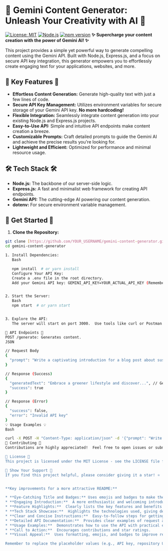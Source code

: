 # 🚀 Gemini Content Generator: Unleash Your Creativity with AI 🚀

[![License: MIT](https://img.shields.io/badge/License-MIT-yellow.svg)](https://opensource.org/licenses/MIT)
[![Node.js](https://img.shields.io/badge/node-v16+-green)](https://nodejs.org/en/about/releases/)  [![npm version](https://badge.fury.io/js/gemini-content-generator)](https://www.npmjs.com/package/gemini-content-generator) **✨ Supercharge your content creation with the power of Gemini AI! ✨**

This project provides a simple yet powerful way to generate compelling content using the Gemini API.  Built with Node.js, Express.js, and a focus on secure API key integration, this generator empowers you to effortlessly create engaging text for your applications, websites, and more.

## 🌟 Key Features 🌟

* **Effortless Content Generation:**  Generate high-quality text with just a few lines of code.
* **Secure API Key Management:**  Utilizes environment variables for secure storage of your Gemini API key.  **No more hardcoding!**
* **Flexible Integration:**  Seamlessly integrate content generation into your existing Node.js and Express.js projects.
* **Easy-to-Use API:**  Simple and intuitive API endpoints make content creation a breeze.
* **Customizable Prompts:**  Craft detailed prompts to guide the Gemini AI and achieve the precise results you're looking for.
* **Lightweight and Efficient:**  Optimized for performance and minimal resource usage.

## 🛠️ Tech Stack 🛠️

* **Node.js:**  The backbone of our server-side logic.
* **Express.js:**  A fast and minimalist web framework for creating API endpoints.
* **Gemini API:**  The cutting-edge AI powering our content generation.
* **dotenv:**  For secure environment variable management.

## 🚀 Get Started 🚀

1. **Clone the Repository:**

```bash
git clone [https://github.com/YOUR_USERNAME/gemini-content-generator.git](https://github.com/YOUR_USERNAME/gemini-content-generator.git)  # Replace with your repo URL
cd gemini-content-generator

1. Install Dependencies:
   Bash

   npm install  # or yarn install
   Configure Your API Key:
   Create a .env file in the root directory.
   Add your Gemini API key: GEMINI_API_KEY=YOUR_ACTUAL_API_KEY (Remember, never commit this file!)


2. Start the Server:
   Bash
   npm start  # or yarn start


3. Explore the API:
   The server will start on port 3000.  Use tools like curl or Postman to interact with the API.

📖 API Endpoints 📖
POST /generate: Generates content.
JSON

// Request Body
{
  "prompt": "Write a captivating introduction for a blog post about sustainable living."
}

// Response (Success)
{
  "generatedText": "Embrace a greener lifestyle and discover...", // Generated content
  "success": true
}

// Response (Error)
{
  "success": false,
  "error": "Invalid API key"
}
💡 Usage Examples 💡
Bash

curl -X POST -H "Content-Type: application/json" -d '{"prompt": "Write a short story about a time traveler."}' http://localhost:3000/generate
🤝 Contributing 🤝
Contributions are highly appreciated!  Feel free to open issues or submit pull requests.  Let's build something amazing together!

📄 License 📄
This project is licensed under the MIT License - see the LICENSE file for details.

🎉 Show Your Support 🎉
If you find this project helpful, please consider giving it a star! ⭐


**Key improvements for a more attractive README:**

* **Eye-Catching Title and Badges:** Uses emojis and badges to make the README visually appealing and informative at a glance.
* **Engaging Introduction:**  A more enthusiastic and welcoming introduction to draw readers in.
* **Feature Highlights:**  Clearly lists the key features and benefits of the project.
* **Tech Stack Showcase:**  Highlights the technologies used, giving developers a quick overview.
* **Clear and Concise Instructions:**  Easy-to-follow steps for getting started.
* **Detailed API Documentation:**  Provides clear examples of request and response formats.
* **Usage Examples:**  Demonstrates how to use the API with practical examples.
* **Call to Action:**  Encourages contributions and star ratings.
* **Visual Appeal:**  Uses formatting, emojis, and badges to improve readability and visual appeal.

Remember to replace the placeholder values (e.g., API key, repository URL) with your actual information.  This revised README will make your project more attractive and easier for others to understand and contribute to.